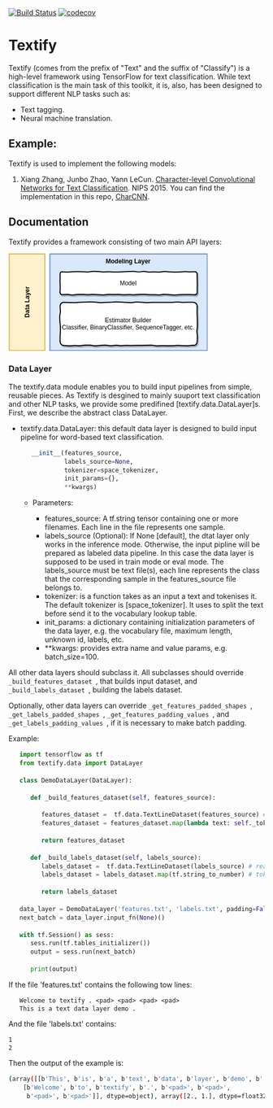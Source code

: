 [![Build Status](https://travis-ci.org/mhjabreel/Textify.svg?branch=master)](https://travis-ci.org/mhjabreel/Textify) 
[![codecov](https://codecov.io/gh/mhjabreel/Textify/branch/master/graph/badge.svg)](https://codecov.io/gh/mhjabreel/Textify)
# Textify

Textify (comes from the prefix of "Text" and the suffix of "Classify") is a high-level framework using TensorFlow for text classification. While text classification is the main task of this toolkit, it is, also, has been designed to support different NLP tasks such as:

   * Text tagging.
   * Neural machine translation.


## Example:
Textify is used to implement the following models:
1. Xiang Zhang, Junbo Zhao, Yann LeCun. [Character-level Convolutional Networks for Text Classification](http://arxiv.org/abs/1509.01626). NIPS 2015. You can find the implementation in this repo, [CharCNN](https://github.com/mhjabreel/CharCNN/).

## Documentation

Textify provides a framework consisting of two main API layers:

![Alt text](imgs/textify.png?raw=true "Textify framework.")

### Data Layer

The textify.data module enables you to build input pipelines from simple, reusable pieces. As Textify is desgined to mainly suuport text classification and other NLP tasks, we provide some predifined [textify.data.DataLayer]s. First, we describe the abstract class DataLayer.

   * textify.data.DataLayer: this default data layer is designed to build input pipeline for word-based text classification. 
      ```python
         __init__(features_source,
                  labels_source=None,
                  tokenizer=space_tokenizer,
                  init_params={},
                  **kwargs)
      ```
      * Parameters:	

         * features_source: A tf.string tensor containing one or more filenames. Each line in the file represents one sample. 
         * labels_source (Optional): If None [default], the dtat layer only works in the inference mode. Otherwise, the input pipline will be      prepared as labeled data pipeline. In this case the data layer is supposed to be used in train mode or eval mode. The labels_source must be text file(s), each line represents the class that the corresponding sample in the features_source file belongs to.
         * tokenizer: is a function takes as an input a text and tokenises it. The default tokenizer is [space_tokenizer]. It uses to split the text before send it to the vocabulary lookup table.
         * init_params: a dictionary containing initialization parameters of the data layer, e.g. the vocabulary file, maximum length, unknown id, labels, etc. 
         * **kwargs: provides extra name and value params, e.g. batch_size=100.
      
   All other data layers should subclass it. All subclasses should override ```_build_features_dataset ```, that builds input dataset, and ```_build_labels_dataset ```, building the labels dataset.

   Optionally, other data layers can override ```_get_features_padded_shapes ```, ```_get_labels_padded_shapes ```, ```_get_features_padding_values ```, and ```_get_labels_padding_values ```, if it is necessary to make batch padding.

   Example:

   ```python
      import tensorflow as tf
      from textify.data import DataLayer

      class DemoDataLayer(DataLayer):

         def _build_features_dataset(self, features_source):

            features_dataset =  tf.data.TextLineDataset(features_source) # read the data line by line
            features_dataset = features_dataset.map(lambda text: self._tokenizer(text)) # tokenize it.

            return features_dataset
         
         def _build_labels_dataset(self, labels_source):
            labels_dataset =  tf.data.TextLineDataset(labels_source) # read the data line by line
            labels_dataset = labels_dataset.map(tf.string_to_number) # tokenize it.

            return labels_dataset

      data_layer = DemoDataLayer('features.txt', 'labels.txt', padding=False, batch_size=2)
      next_batch = data_layer.input_fn(None)()

      with tf.Session() as sess:
         sess.run(tf.tables_initializer())
         output = sess.run(next_batch)

         print(output)
   ```

   If the file 'features.txt' contains the following tow lines:
   ```text
      Welcome to textify . <pad> <pad> <pad> <pad>
      This is a text data layer demo .
   ```

   And the file 'labels.txt' contains:
   ```text
   1
   2
   ```

   Then the output of the example is:
   ```bash
   (array([[b'This', b'is', b'a', b'text', b'data', b'layer', b'demo', b'.'],
       [b'Welcome', b'to', b'textify', b'.', b'<pad>', b'<pad>',
        b'<pad>', b'<pad>']], dtype=object), array([2., 1.], dtype=float32))
   ```